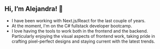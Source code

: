 ## Hi, I’m Alejandra! 👋
* I have been working with Next.js/React for the last couple of years.
* At the moment, I'm on the <salt/> C# fullstack developer bootcamp. 
* I love having the tools to work both in the frontend and the backend. Particularly enjoying the visual aspects of frontend work, taking pride in crafting pixel-perfect designs and staying current with the latest trends.

<!--
**alejandra-rojas/alejandra-rojas** is a ✨ _special_ ✨ repository because its `README.md` (this file) appears on your GitHub profile.

Here are some ideas to get you started:

- 🔭 I’m currently working on ...
- 🌱 I’m currently learning ...
- 👯 I’m looking to collaborate on ...
- 🤔 I’m looking for help with ...
- 💬 Ask me about ...
- 📫 How to reach me: ...
- 😄 Pronouns: ...
- ⚡ Fun fact: ...
-->
